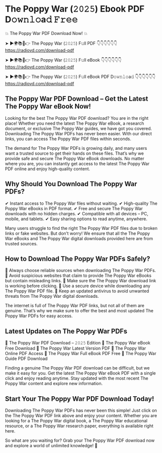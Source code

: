 # The Poppy War (𝟸𝟶𝟸𝟻) Ebook PDF D𝚘𝚠𝚗𝚕𝚘a𝚍 𝙵𝚛𝚎𝚎

💥 The Poppy War PDF Download Now! 💥

➤ ►🌍📚📱👉 The Poppy War (𝟸𝟶𝟸𝟻) F𝚞ll PDF 👇👇👇👇👇👇
https://radiovd.com/download-pdf

➤ ►🌍📚📱👉 The Poppy War (𝟸𝟶𝟸𝟻) F𝚞ll eBook 👇👇👇👇👇👇
https://radiovd.com/download-pdf

➤ ►🌍📚📱👉 The Poppy War (𝟸𝟶𝟸𝟻) F𝚞ll eBook PDF D𝚘𝚠𝚗𝚕𝚘a𝚍 👇👇👇👇👇👇
https://radiovd.com/download-pdf

## The Poppy War PDF Download – Get the Latest The Poppy War eBook Now!

Looking for the best The Poppy War PDF download? You are in the right place! Whether you need the latest The Poppy War eBook, a research document, or exclusive The Poppy War guides, we have got you covered. Downloading The Poppy War PDFs has never been easier. With our direct links, you can access The Poppy War PDF files within seconds.

The demand for The Poppy War PDFs is growing daily, and many users want a trusted source to get their hands on these files. That’s why we provide safe and secure The Poppy War eBook downloads. No matter where you are, you can instantly get access to the latest The Poppy War PDF online and enjoy high-quality content.

## Why Should You Download The Poppy War PDFs?

✔ Instant access to The Poppy War files without waiting.
✔ High-quality The Poppy War eBooks in PDF format.
✔ Free and secure The Poppy War downloads with no hidden charges.
✔ Compatible with all devices – PC, mobile, and tablets.
✔ Easy sharing options to read anytime, anywhere.

Many users struggle to find the right The Poppy War PDF files due to broken links or fake websites. But don’t worry! We ensure that all the The Poppy War eBooks and The Poppy War digital downloads provided here are from trusted sources.

## How to Download The Poppy War PDFs Safely?

📌 Always choose reliable sources when downloading The Poppy War PDFs.
📌 Avoid suspicious websites that claim to provide The Poppy War eBooks but contain misleading links.
📌 Make sure the The Poppy War download link is working before clicking.
📌 Use a secure device while downloading any The Poppy War PDF file.
📌 Keep an updated antivirus to avoid unwanted threats from The Poppy War digital downloads.

The internet is full of The Poppy War PDF links, but not all of them are genuine. That’s why we make sure to offer the best and most updated The Poppy War PDFs for easy access.

## Latest Updates on The Poppy War PDFs

🔹 The Poppy War PDF Download – 𝟸𝟶𝟸𝟻 Edition
🔹 The Poppy War eBook Free Download
🔹 The Poppy War Latest Version PDF
🔹 The Poppy War Online PDF Access
🔹 The Poppy War Full eBook PDF Free
🔹 The Poppy War Guide PDF Download

Finding a genuine The Poppy War PDF download can be difficult, but we make it easy for you. Get the latest The Poppy War eBook PDF with a single click and enjoy reading anytime. Stay updated with the most recent The Poppy War content and explore new information.

## Start Your The Poppy War PDF Download Today!

Downloading The Poppy War PDFs has never been this simple! Just click on the The Poppy War PDF link above and enjoy your content. Whether you are looking for a The Poppy War digital book, a The Poppy War educational resource, or a The Poppy War research paper, everything is available right here.

So what are you waiting for? Grab your The Poppy War PDF download now and explore a world of unlimited knowledge! 🚀